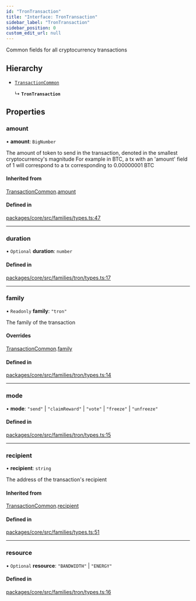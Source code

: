 ```yaml
---
id: "TronTransaction"
title: "Interface: TronTransaction"
sidebar_label: "TronTransaction"
sidebar_position: 0
custom_edit_url: null
---
```


Common fields for all cryptocurrency transactions

## Hierarchy

- [`TransactionCommon`](TransactionCommon.md)

  ↳ **`TronTransaction`**

## Properties

### amount

• **amount**: `BigNumber`

The amount of token to send in the transaction, denoted in the smallest cryptocurrency's magnitude
For example in BTC, a tx with an 'amount' field of 1 will correspond to a tx corresponding to 0.00000001 BTC

#### Inherited from

[TransactionCommon](TransactionCommon.md).[amount](TransactionCommon.md#amount)

#### Defined in

[packages/core/src/families/types.ts:47](https://github.com/LedgerHQ/wallet-api/blob/main/packages/core/src/families/types.ts#L47)

___

### duration

• `Optional` **duration**: `number`

#### Defined in

[packages/core/src/families/tron/types.ts:17](https://github.com/LedgerHQ/wallet-api/blob/main/packages/core/src/families/tron/types.ts#L17)

___

### family

• `Readonly` **family**: ``"tron"``

The family of the transaction

#### Overrides

[TransactionCommon](TransactionCommon.md).[family](TransactionCommon.md#family)

#### Defined in

[packages/core/src/families/tron/types.ts:14](https://github.com/LedgerHQ/wallet-api/blob/main/packages/core/src/families/tron/types.ts#L14)

___

### mode

• **mode**: ``"send"`` \| ``"claimReward"`` \| ``"vote"`` \| ``"freeze"`` \| ``"unfreeze"``

#### Defined in

[packages/core/src/families/tron/types.ts:15](https://github.com/LedgerHQ/wallet-api/blob/main/packages/core/src/families/tron/types.ts#L15)

___

### recipient

• **recipient**: `string`

The address of the transaction's recipient

#### Inherited from

[TransactionCommon](TransactionCommon.md).[recipient](TransactionCommon.md#recipient)

#### Defined in

[packages/core/src/families/types.ts:51](https://github.com/LedgerHQ/wallet-api/blob/main/packages/core/src/families/types.ts#L51)

___

### resource

• `Optional` **resource**: ``"BANDWIDTH"`` \| ``"ENERGY"``

#### Defined in

[packages/core/src/families/tron/types.ts:16](https://github.com/LedgerHQ/wallet-api/blob/main/packages/core/src/families/tron/types.ts#L16)
